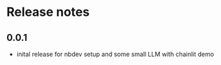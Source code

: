 # Release notes

<!-- do not remove -->

## 0.0.1

- inital release for nbdev setup and some small LLM with chainlit demo